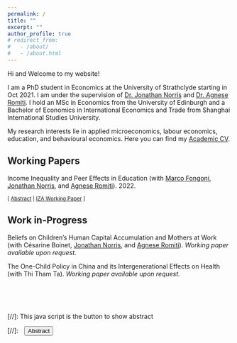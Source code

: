 ```yaml
---
permalink: /
title: ""
excerpt: ""
author_profile: true
# redirect_from: 
#   - /about/
#   - /about.html
---
```


<!-- Google tag (gtag.js) -->
<script async src="https://www.googletagmanager.com/gtag/js?id=G-HN291NHBM8"></script>
<script>
  window.dataLayer = window.dataLayer || [];
  function gtag(){dataLayer.push(arguments);}
  gtag('js', new Date());

  gtag('config', 'G-HN291NHBM8');
</script>

<!-- change link color -->
<!--  #3776ab # 0072b1-->
<!-- <a href="https://jonathan-norris.github.io/" style="color: #3776ab; text-decoration: underline;text-decoration-style: solid;">Dr Jonathan Norris</a> and <a href="https://sites.google.com/view/agneseromiti/home" style="color: #3776ab; text-decoration: underline;text-decoration-style: solid;">Dr Agnese Romiti</a>. -->

Hi and Welcome to my website!

I am a PhD student in Economics at the University of Strathclyde starting in Oct 2021. I am under the supervision of [Dr. Jonathan Norris](https://jonathan-norris.github.io/) and [Dr. Agnese Romiti](https://sites.google.com/view/agneseromiti/home). I hold an MSc in Economics from the University of Edinburgh and a Bachelor of Economics in International Economics and Trade from Shanghai International Studies University. 

My research interests lie in applied microeconomics, labour economics, education, and behavioural economics. Here you can find my [Academic CV](/assets/files/ZhanShi_CV.pdf). 


<!-- Google Tag Manager (noscript) -->
<noscript><iframe src="https://www.googletagmanager.com/ns.html?id=GTM-PNS829G"
height="0" width="0" style="display:none;visibility:hidden"></iframe></noscript>
<!-- End Google Tag Manager (noscript) -->

## Working Papers 
<!-- - - - -->

Income Inequality and Peer Effects in Education (with [Marco Fongoni](https://sites.google.com/site/marcofongoni/home), [Jonathan Norris](https://jonathan-norris.github.io/), and [Agnese Romiti](https://sites.google.com/view/agneseromiti/home)). 2022.<br/>
<!-- <small>[ <a href="#/" onclick="visib('peer-inequality')">Abstract</a> ] </small> -->
<small>[ <a href="#/" onclick="visib('peer-inequality')">Abstract</a> | [IZA Working Paper][peer-inequality-wp] ] </small>

<div id="peer-inequality" style="display: none; text-align: justify; line-height: 1.2" ><small>
We study the long-run effects of income inequality within peer compositions. An increase in the share of low-income peers within school-cohorts improves the educational outcomes of low-income students and negatively affects high-income students. We show this pattern is not likely explained by commonly observed mechanisms. We then propose a model based on reference-dependent preferences and social comparison that rationalizes our findings, highlighting the role of frustration or motivation depending on students' relative income. We also provide evidence consistent with this mechanism. Finally, we show that better connections in school can help to avoid such unintended consequences of income inequality.
</small><br><br/></div>

[peer-inequality-wp]:https://www.iza.org/publications/dp/15785/reference-dependent-aspirations-and-peer-effects-in-education

## Work in-Progress 
<!-- - - - -->

<!-- **The effect of Universal Credit on Children’s Educational and Behavioural Outcomes**. .<br/> -->

Beliefs on Children’s Human Capital Accumulation and Mothers at Work (with Césarine Boinet, [Jonathan Norris](https://jonathan-norris.github.io/), and [Agnese Romiti](https://sites.google.com/view/agneseromiti/home)). *Working paper available upon request.*

The One-Child Policy in China and its Intergenerational Effects on Health (with Thi Tham Ta). *Working paper available upon request.*

\
&nbsp;
\
&nbsp;

<script>
  body{
  font-family: Helvetica;
  font-size: 16pt;
  }
  /* Headers */
  h1,h2,h3,h4,h5,h6{
    font-size: 24pt;
  }
</script>


[//]: This java script is the button to show abstract
<script>
 function visib(id) {
  var x = document.getElementById(id);
  if (x.style.display === "block") {
    x.style.display = "none";
  } else {
    x.style.display = "block";
  }
}
</script>

[//]:&emsp;<button onclick="visib('polariz')" class="btn btn--inverse btn--small">Abstract</button>



